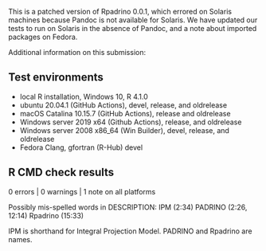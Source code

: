 This is a patched version of Rpadrino 0.0.1, which errored on Solaris machines because Pandoc is not available for Solaris. We have updated our tests to run on Solaris in the absence of Pandoc, and a note about imported packages on Fedora.

Additional information on this submission:

## Test environments
* local R installation, Windows 10, R 4.1.0
* ubuntu 20.04.1 (GitHub Actions), devel, release, and oldrelease
* macOS Catalina 10.15.7 (GitHub Actions), release and oldrelease
* Windows server 2019 x64 (Github Actions), release, and oldrelease
* Windows server 2008 x86_64 (Win Builder), devel, release, and oldrelease
* Fedora Clang, gfortran (R-Hub) devel


## R CMD check results

0 errors | 0 warnings | 1 note on all platforms

Possibly mis-spelled words in DESCRIPTION:
  IPM (2:34)
  PADRINO (2:26, 12:14)
  Rpadrino (15:33)
  
IPM is shorthand for Integral Projection Model. PADRINO and Rpadrino are names.
